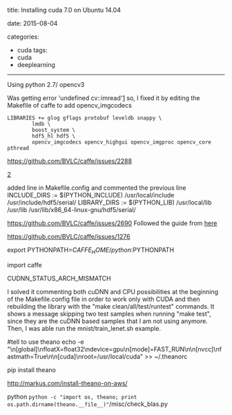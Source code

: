 title: Installing cuda 7.0 on Ubuntu 14.04

date: 2015-08-04

categories:
- cuda
tags:
- cuda
- deeplearning

---

Using python 2.7/ opencv3


Was getting error 'undefined cv::imread'[1](https://github.com/BVLC/caffe/issues/2288)
so, I fixed it by editing the Makefile of caffe to add  opencv_imgcodecs

```
LIBRARIES += glog gflags protobuf leveldb snappy \
        lmdb \
        boost_system \
        hdf5_hl hdf5 \
        opencv_imgcodecs opencv_highgui opencv_imgproc opencv_core pthread
```

https://github.com/BVLC/caffe/issues/2288

[2](http://stackoverflow.com/questions/27890137/undefined-symbols-for-architecture-x86-64-for-caffe-build)


added line in Makefile.config and commented the previous line
INCLUDE_DIRS := $(PYTHON_INCLUDE) /usr/local/include /usr/include/hdf5/serial/
LIBRARY_DIRS := $(PYTHON_LIB) /usr/local/lib /usr/lib /usr/lib/x86_64-linux-gnu/hdf5/serial/


https://github.com/BVLC/caffe/issues/2690
Followed the guide from [here](https://github.com/NVIDIA/DIGITS)

https://github.com/BVLC/caffe/issues/1276

export PYTHONPATH=${CAFFE_HOME}/python:$PYTHONPATH


import caffe



CUDNN_STATUS_ARCH_MISMATCH

I solved it commenting both cuDNN and CPU possibilities at the beginning of the Makefile.config file in order to work only with CUDA and then rebuilding the library with the "make clean/all/test/runtest" commands. It shows a message skipping two test samples when running "make test", since they are the cuDNN based samples that I am not using anymore. Then, I was able run the mnist/train_lenet.sh example.


#tell to use theano
echo -e "\n[global]\nfloatX=float32\ndevice=gpu\n[mode]=FAST_RUN\n\n[nvcc]\nfastmath=True\n\n[cuda]\nroot=/usr/local/cuda" >> ~/.theanorc  

pip install theano

http://markus.com/install-theano-on-aws/

python `python -c "import os, theano; print os.path.dirname(theano.__file__)"`/misc/check_blas.py
